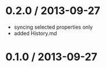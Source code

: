 
0.2.0 / 2013-09-27
==================

  * syncing selected properties only
  * added History.md

0.1.0 / 2013-09-27
==================


